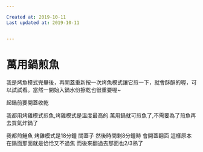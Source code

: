 ```yaml
---

Created at: 2019-10-11
Last updated at: 2019-10-11


---
```


# 萬用鍋煎魚


我是烤魚模式完畢後，再開蓋重新按一次烤魚模式讓它煎一下，就會酥酥的喔，可以試試看。當然一開始入鍋水份擦乾也很重要喔~

起鍋前要開蓋收乾

我都用烤雞模式煎魚,烤雞模式是溫度最高的.萬用鍋就可煎魚了,不需要為了煎魚再去買氣炸鍋了

我都煎鮭魚 烤雞模式是18分鐘 關蓋子 然後時間剩8分鐘時 會開蓋翻面 這樣原本在鍋面那面就是恰恰又不過焦 而後來翻過去那面也2/3熟了


